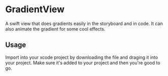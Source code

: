 # GradientView
A swift view that does gradients easily in the storyboard and in code. It can also animate the gradient for some cool effects.

## Usage
Import into your xcode project by downloading the file and draging it into your project. Make sure it's added to your project and then you're good to go.
